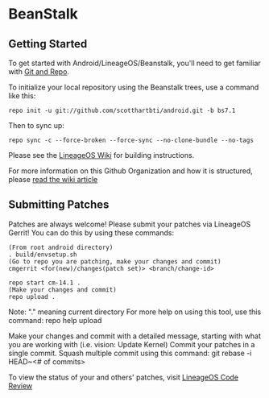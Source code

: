BeanStalk
===========

Getting Started
---------------

To get started with Android/LineageOS/Beanstalk, you'll need to get
familiar with [Git and Repo](http://source.android.com/source/using-repo.html).

To initialize your local repository using the Beanstalk trees, use a command like this:

    repo init -u git://github.com/scotthartbti/android.git -b bs7.1

Then to sync up:

    repo sync -c --force-broken --force-sync --no-clone-bundle --no-tags

Please see the [LineageOS Wiki](http://wiki.lineageos.org/) for building instructions.

For more information on this Github Organization and how it is structured, 
please [read the wiki article](http://wiki.lineageos.org/w/Github_Organization)


Submitting Patches
------------------
Patches are always welcome!  Please submit your patches via LineageOS Gerrit!
You can do this by using these commands:

    (From root android directory)
    . build/envsetup.sh
    (Go to repo you are patching, make your changes and commit)
    cmgerrit <for(new)/changes(patch set)> <branch/change-id> 

    repo start cm-14.1 .
    (Make your changes and commit)
    repo upload .
Note: "." meaning current directory
For more help on using this tool, use this command: repo help upload

Make your changes and commit with a detailed message, starting with what you are working with (i.e. vision: Update Kernel)
Commit your patches in a single commit. Squash multiple commit using this command: git rebase -i HEAD~<# of commits>

To view the status of your and others' patches, visit [LineageOS Code Review](http://review.lineageos.org/)
